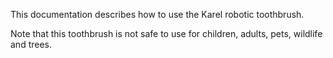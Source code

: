 This documentation describes how to use the Karel robotic toothbrush.

Note that this toothbrush is not safe to use for children, adults, pets, wildlife and trees.
